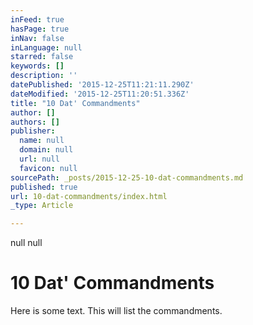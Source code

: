 ```yaml
---
inFeed: true
hasPage: true
inNav: false
inLanguage: null
starred: false
keywords: []
description: ''
datePublished: '2015-12-25T11:21:11.290Z'
dateModified: '2015-12-25T11:20:51.336Z'
title: "10 Dat' Commandments"
author: []
authors: []
publisher:
  name: null
  domain: null
  url: null
  favicon: null
sourcePath: _posts/2015-12-25-10-dat-commandments.md
published: true
url: 10-dat-commandments/index.html
_type: Article

---
```

null
null

# 10 Dat' Commandments

Here is some text. This will list the commandments.